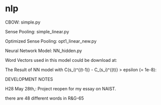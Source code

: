 # nlp
CBOW: simple.py

Sense Pooling: simple_linear.py

Optimized Sense Pooling: opt1_linear_new.py

Neural Network Model: NN_hidden.py

Word Vectors used in this model could be download at:



The Result of NN model with C(s_i)^{(t-1)} - C_(s_i)^{(t)} > epsilon (= 1e-8):



DEVELOPMENT NOTES

H28 May 28th,:
Project reopen for my essay on NAIST.

there are 48 different words in R&G-65
